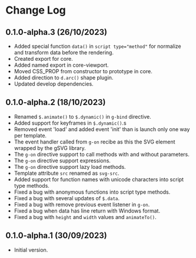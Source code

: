 # Change Log

## 0.1.0-alpha.3 (26/10/2023)

- Added special function `data()` in `script type="method"` for normalize and transform data before
  the rendering.
- Created export for core.
- Added named export in core-viewport.
- Moved CSS_PROP from constructor to prototype in core.
- Added direction to `d.arc()` shape plugin.
- Updated develop dependencies.

## 0.1.0-alpha.2 (18/10/2023)

- Renamed `$.animate()` to `$.dynamic()` in `g-bind` directive.
- Added support for keyframes in `$.dynamic()`.s
- Removed event 'load' and added event 'init' than is launch only one way per template.
- The event handler called from `g-on` recibe as this the SVG element wrapped by the gSVG library. 
- The `g-on` directive support to call methods with and without parameters.
- The `g-on` directive support expressions.
- The `g-on` directive support lazy load methods.
- Template attribute `src` renamed as `svg-src`.
- Added support for function names with unicode characters into script type methods.
- Fixed a bug with anonymous functions into script type methods.
- Fixed a bug with several updates of `$.data`.
- Fixed a bug with remove previous event listener in `g-on`. 
- Fixed a bug when data has line return with Windows format.
- Fixed a bug with `height` and `width` values and `animateTo()`.

## 0.1.0-alpha.1 (30/09/2023)

- Initial version.